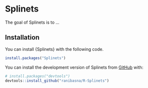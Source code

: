
<!-- README.md is generated from README.Rmd. Please edit that file -->

# Splinets

<!-- badges: start -->
<!-- badges: end -->

The goal of Splinets is to …

## Installation

You can install {Splinets} with the following code.

``` r
install.packages("Splinets")
```

You can install the development version of Splinets from
[GitHub](https://github.com/) with:

``` r
# install.packages("devtools")
devtools::install_github("ranibasna/R-Splinets")
```

<!-- # Reproducing Papers results -->
<!-- For reproducing the results presented in the paper for the Wine data, see [this link](https://ranibasna.github.io/ddk/articles/DKK_and_Functional_analysis_on_wine_data.html) -->
